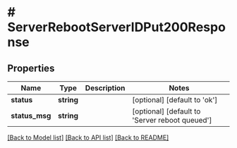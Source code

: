 # # ServerRebootServerIDPut200Response

## Properties

Name | Type | Description | Notes
------------ | ------------- | ------------- | -------------
**status** | **string** |  | [optional] [default to 'ok']
**status_msg** | **string** |  | [optional] [default to 'Server reboot queued']

[[Back to Model list]](../../README.md#models) [[Back to API list]](../../README.md#endpoints) [[Back to README]](../../README.md)
